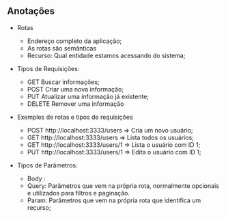 

## Anotações

- Rotas 
  - Endereço completo da aplicação;
  - As rotas são semânticas
  - Recurso: Qual entidade estamos acessando do sistema;

- Tipos de Requisições: 
  - GET    Buscar informações;
  - POST   Criar uma nova informação;
  - PUT    Atualizar uma informação já existente;
  - DELETE Remover uma informação

- Exemples de rotas e tipos de requisições
  - POST http://localhost:3333/users => Cria um novo usuário;
  - GET  http://localhost:3333/users => Lista todos os usuários;
  - GET  http://localhost:3333/users/1 => Lista o usuário com ID 1;
  - PUT  http://localhost:3333/users/1 => Edita o usuário com ID 1;

- Tipos de Parâmetros: 
  - Body : 
  - Query: Parâmetros que vem na própria rota, normalmente opcionais e utilizados para filtros e paginação.
  - Param: Parâmetros que vem na própria rota que identifica um recurso;